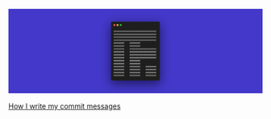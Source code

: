 ![mkfizi](./cover.png)

[How I write my commit messages](https://gist.github.com/mkfizi/16a742d2df2ea20c06e89a11f72508d5)
